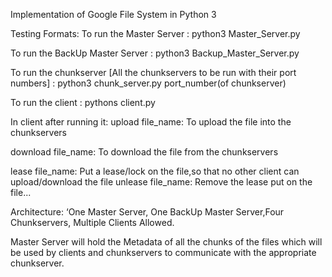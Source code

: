 Implementation of Google File System in Python 3

Testing Formats:
To run the Master Server : python3 Master_Server.py

To run the BackUp Master Server : python3 Backup_Master_Server.py

To run the chunkserver [All the chunkservers to be run with their port numbers] : python3 chunk_server.py
port_number(of chunkserver)

To run the client : pythons client.py

In client after running it:
upload file_name: To upload the file into the chunkservers

download file_name: To download the file from the chunkservers

lease file_name: Put a lease/lock on the file,so that no other client can upload/download the file
unlease file_name: Remove the lease put on the file...

Architecture:
‘One Master Server, One BackUp Master Server,Four Chunkservers, Multiple Clients Allowed.

Master Server will hold the Metadata of all the chunks of the files which will be used by clients and chunkservers to
communicate with the appropriate chunkserver.
